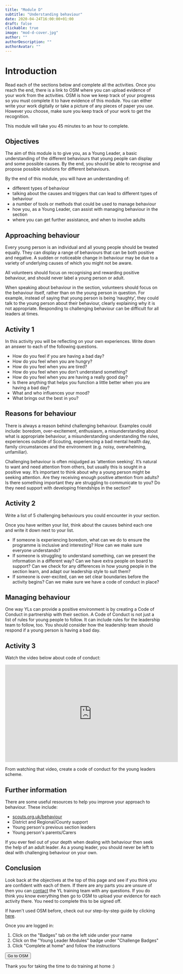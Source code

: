 ```yaml
---
title: "Module D"
subtitle: "Understanding behaviour"
date: 2020-04-24T16:00:00+01:00
draft: false
clickable: true
image: "mod-d-cover.jpg"
author: ""
authorDescription: ""
authorAvatar: ""
---
```


# Introduction

Read each of the sections below and complete all the activities. Once you reach the end, there is a link to OSM where you can upload evidence of your work from the activities. OSM is how we keep track of your progress so you must complete it to have evidence of this module. You can either write your work digitally or take a picture of any pieces of paper you use. However you choose, make sure you keep track of your work to get the recognition.

This module will take you 45 minutes to an hour to complete.

## Objectives

The aim of this module is to give you, as a Young Leader, a basic understanding of the different behaviours that young people can display and some possible causes. By the end, you should be able to recognise and propose possible solutions for different behaviours.

By the end of this module, you will have an understanding of:

- different types of behaviour
- talking about the causes and triggers that can lead to different types of behaviour
- a number of tools or methods that could be used to manage behaviour
- how you, as a Young Leader, can assist with managing behaviour in the section
- where you can get further assistance, and when to involve adults

## Approaching behaviour

Every young person is an individual and all young people should be treated equally. They can display a range of behaviours that can be both positive and negative. A sudden or noticeable change in behaviour may be due to a variety of underlying causes of which you might not be aware.

All volunteers should focus on recognising and rewarding positive behaviour, and should never label a young person or adult.

When speaking about behaviour in the section, volunteers should focus on the behaviour itself, rather than on the young person in question. For example, instead of saying that young person is being ‘naughty’, they could talk to the young person about their behaviour, clearly explaining why it is not appropriate. Responding to challenging behaviour can be difficult for all leaders at times.

## Activity 1

In this activity you will be reflecting on your own experiences. Write down an answer to each of the following questions.

- How do you feel if you are having a bad day?
- How do you feel when you are hungry?
- How do you feel when you are tired?
- How do you feel when you don’t understand something?
- How do you feel when you are having a really good day?
- Is there anything that helps you function a little better when you are having a bad day?
- What and who influences your mood?
- What brings out the best in you?

## Reasons for behaviour

There is always a reason behind challenging behaviour. Examples could include: boredom, over-excitement, enthusiasm, a misunderstanding about what is appropriate behaviour, a misunderstanding understanding the rules, experiences outside of Scouting, experiencing a bad mental health day, family circumstances and the environment (e.g. noisy, overwhelming, unfamiliar).

Challenging behaviour is often misjudged as ‘attention seeking’. It’s natural to want and need attention from others, but usually this is sought in a positive way. It’s important to think about why a young person might be seeking attention. Are they receiving enough positive attention from adults? Is there something important they are struggling to communicate to you? Do they need support with developing friendships in the section?

## Activity 2

Write a list of 5 challenging behaviours you could encounter in your section.

Once you have written your list, think about the causes behind each one and write it down next to your list.

- If someone is experiencing boredom, what can we do to ensure the programme is inclusive and interesting? How can we make sure everyone understands?
- If someone is struggling to understand something, can we present the information in a different way? Can we have extra people on board to support? Can we check for any differences in how young people in the section learn, and adapt our leadership style to suit them?
- If someone is over-excited, can we set clear boundaries before the activity begins? Can we make sure we have a code of conduct in place?

## Managing behaviour

One way YLs can provide a positive environment is by creating a Code of Conduct in partnership with their section. A Code of Conduct is not just a list of rules for young people to follow. It can include rules for the leadership team to follow, too. You should consider how the leadership team should respond if a young person is having a bad day.

## Activity 3

Watch the video below about code of conduct:

<iframe width="560" height="315" src="https://www.youtube.com/embed/f1CDvelac7w" frameborder="0" allow="accelerometer; autoplay; encrypted-media; gyroscope; picture-in-picture" allowfullscreen></iframe>

From watching that video, create a code of conduct for the young leaders scheme.

## Further information

There are some useful resources to help you improve your approach to behaviour. These include:

- [scouts.org.uk/behaviour](https://scouts.org.uk/behaviour)
- District and Regional/County support
- Young person's previous section leaders
- Young person's parents/Carers

If you ever feel out of your depth when dealing with behaviour then seek the help of an adult leader. As a young leader, you should never be left to deal with challenging behaviour on your own.

## Conclusion

Look back at the objectives at the top of this page and see if you think you are confident with each of them. If there are any parts you are unsure of then you can [contact](/contact) the YL training team with any questions. If you do think you know everything then go to OSM to upload your evidence for each activity there. You need to complete this to be signed off.

If haven't used OSM before, check out our step-by-step guide by clicking [here](/evidence).

Once you are logged in:

1. Click on the "Badges" tab on the left side under your name
2. Click on the "Young Leader Modules" badge under "Challenge Badges"
3. Click "Complete at home" and follow the instructions

<a href="https://www.onlinescoutmanager.co.uk/main.php">
 <button type="button" class="go-to-osm">Go to OSM</button>
</a>

Thank you for taking the time to do training at home :)
